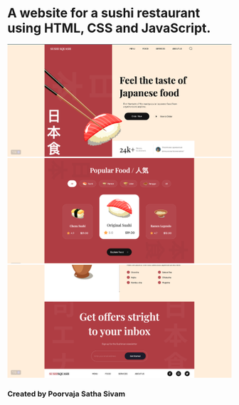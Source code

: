 # A website for a sushi restaurant using HTML, CSS and JavaScript. 

![HomePage](images/image1.png)
![FoodSection](images/image2.png)
![FooterSection](images/image3.png)

### Created by Poorvaja Satha Sivam
